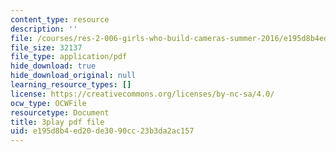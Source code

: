 ```yaml
---
content_type: resource
description: ''
file: /courses/res-2-006-girls-who-build-cameras-summer-2016/e195d8b4ed20de3090cc23b3da2ac157_OJPqzP54KiY.pdf
file_size: 32137
file_type: application/pdf
hide_download: true
hide_download_original: null
learning_resource_types: []
license: https://creativecommons.org/licenses/by-nc-sa/4.0/
ocw_type: OCWFile
resourcetype: Document
title: 3play pdf file
uid: e195d8b4-ed20-de30-90cc-23b3da2ac157
---
```

